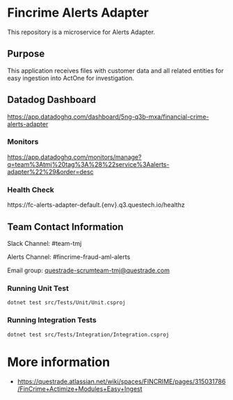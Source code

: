 # Fincrime Alerts Adapter

This repository is a microservice for Alerts Adapter.

## Purpose

This application receives files with customer data and all related entities for easy ingestion into ActOne for investigation.

## Datadog Dashboard

https://app.datadoghq.com/dashboard/5ng-q3b-mxa/financial-crime-alerts-adapter

### Monitors

https://app.datadoghq.com/monitors/manage?q=team%3Atmj%20tag%3A%28%22service%3Aalerts-adapter%22%29&order=desc

### Health Check

https://fc-alerts-adapter-default.{env}.q3.questech.io/healthz

## Team Contact Information

Slack Channel: #team-tmj

Alerts Channel: #fincrime-fraud-aml-alerts

Email group: questrade-scrumteam-tmj@questrade.com

### Running Unit Test

```
dotnet test src/Tests/Unit/Unit.csproj
```

### Running Integration Tests

```
dotnet test src/Tests/Integration/Integration.csproj
```

# More information

- https://questrade.atlassian.net/wiki/spaces/FINCRIME/pages/315031786/FinCrime+Actimize+Modules+Easy+Ingest
